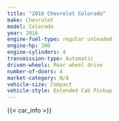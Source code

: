 ```yaml
---
title: "2016 Chevrolet Colorado"
make: Chevrolet
model: Colorado
year: 2016
engine-fuel-type: regular unleaded
engine-hp: 200
engine-cylinders: 4
transmission-type: Automatic
driven-wheels: Rear wheel drive
number-of-doors: 4
market-category: N/A
vehicle-size: Compact
vehicle-style: Extended Cab Pickup
---
```


{{< car_info >}}
